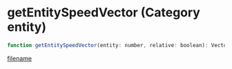 # getEntitySpeedVector (Category entity)

```js
function getEntitySpeedVector(entity: number, relative: boolean): Vector3
```

[filename](getEntitySpeedVector_m.md ':include')